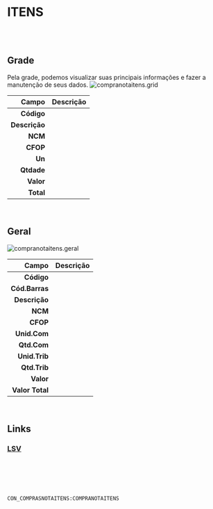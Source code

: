 # ITENS
<br>
<br>

## Grade
Pela grade, podemos visualizar suas principais informações e fazer a manutenção de seus dados.
![compranotaitens.grid](https://raw.githubusercontent.com/netforcews/docs-erp/master/geral/imagens/compranotaitens.grid.png)

Campo | Descrição
--:|---
**Código** | 
**Descrição** | 
**NCM** | 
**CFOP** | 
**Un** | 
**Qtdade** | 
**Valor** | 
**Total** | 
<br>

## Geral
![compranotaitens.geral](https://raw.githubusercontent.com/netforcews/docs-erp/master/geral/imagens/compranotaitens.geral.png)

Campo | Descrição
--:|---
**Código** | 
**Cód.Barras** | 
**Descrição** | 
**NCM** | 
**CFOP** | 
**Unid.Com** | 
**Qtd.Com** | 
**Unid.Trib** | 
**Qtd.Trib** | 
**Valor** | 
**Valor Total** | 
<br>

## Links
### [LSV](/geral/xmlcompraitenslsv.md)
<br>
<br>
<br>
<br>

```CON_COMPRASNOTAITENS:COMPRANOTAITENS```
